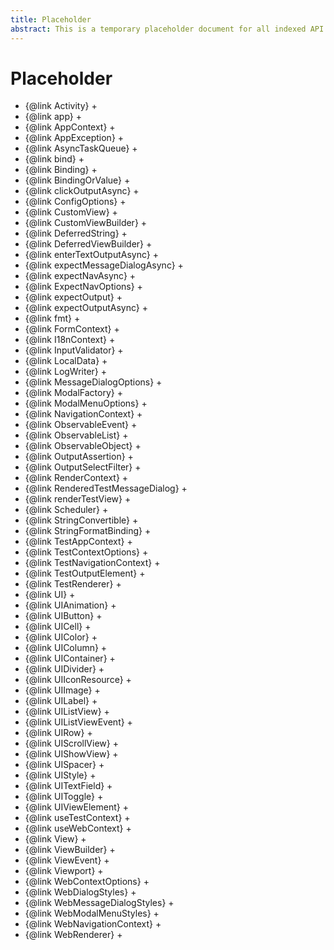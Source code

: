 ```yaml
---
title: Placeholder
abstract: This is a temporary placeholder document for all indexed API documentation.
---
```


# Placeholder

- {@link Activity} +
- {@link app} +
- {@link AppContext} +
- {@link AppException} +
- {@link AsyncTaskQueue} +
- {@link bind} +
- {@link Binding} +
- {@link BindingOrValue} +
- {@link clickOutputAsync} +
- {@link ConfigOptions} +
- {@link CustomView} +
- {@link CustomViewBuilder} +
- {@link DeferredString} +
- {@link DeferredViewBuilder} +
- {@link enterTextOutputAsync} +
- {@link expectMessageDialogAsync} +
- {@link expectNavAsync} +
- {@link ExpectNavOptions} +
- {@link expectOutput} +
- {@link expectOutputAsync} +
- {@link fmt} +
- {@link FormContext} +
- {@link I18nContext} +
- {@link InputValidator} +
- {@link LocalData} +
- {@link LogWriter} +
- {@link MessageDialogOptions} +
- {@link ModalFactory} +
- {@link ModalMenuOptions} +
- {@link NavigationContext} +
- {@link ObservableEvent} +
- {@link ObservableList} +
- {@link ObservableObject} +
- {@link OutputAssertion} +
- {@link OutputSelectFilter} +
- {@link RenderContext} +
- {@link RenderedTestMessageDialog} +
- {@link renderTestView} +
- {@link Scheduler} +
- {@link StringConvertible} +
- {@link StringFormatBinding} +
- {@link TestAppContext} +
- {@link TestContextOptions} +
- {@link TestNavigationContext} +
- {@link TestOutputElement} +
- {@link TestRenderer} +
- {@link UI} +
- {@link UIAnimation} +
- {@link UIButton} +
- {@link UICell} +
- {@link UIColor} +
- {@link UIColumn} +
- {@link UIContainer} +
- {@link UIDivider} +
- {@link UIIconResource} +
- {@link UIImage} +
- {@link UILabel} +
- {@link UIListView} +
- {@link UIListViewEvent} +
- {@link UIRow} +
- {@link UIScrollView} +
- {@link UIShowView} +
- {@link UISpacer} +
- {@link UIStyle} +
- {@link UITextField} +
- {@link UIToggle} +
- {@link UIViewElement} +
- {@link useTestContext} +
- {@link useWebContext} +
- {@link View} +
- {@link ViewBuilder} +
- {@link ViewEvent} +
- {@link Viewport} +
- {@link WebContextOptions} +
- {@link WebDialogStyles} +
- {@link WebMessageDialogStyles} +
- {@link WebModalMenuStyles} +
- {@link WebNavigationContext} +
- {@link WebRenderer} +
